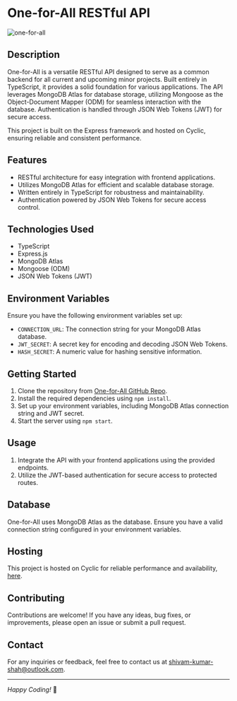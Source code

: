 # One-for-All RESTful API

![one-for-all](https://github.com/shivam-kumar-shah/one-for-all/assets/134827809/6bbe87a3-e186-4f0d-bb91-82afadb652fe)

## Description

One-for-All is a versatile RESTful API designed to serve as a common backend for all current and upcoming minor projects. Built entirely in TypeScript, it provides a solid foundation for various applications. The API leverages MongoDB Atlas for database storage, utilizing Mongoose as the Object-Document Mapper (ODM) for seamless interaction with the database. Authentication is handled through JSON Web Tokens (JWT) for secure access.

This project is built on the Express framework and hosted on Cyclic, ensuring reliable and consistent performance.

## Features

- RESTful architecture for easy integration with frontend applications.
- Utilizes MongoDB Atlas for efficient and scalable database storage.
- Written entirely in TypeScript for robustness and maintainability.
- Authentication powered by JSON Web Tokens for secure access control.

## Technologies Used

- TypeScript
- Express.js
- MongoDB Atlas
- Mongoose (ODM)
- JSON Web Tokens (JWT)

## Environment Variables

Ensure you have the following environment variables set up:

- `CONNECTION_URL`: The connection string for your MongoDB Atlas database.
- `JWT_SECRET`: A secret key for encoding and decoding JSON Web Tokens.
- `HASH_SECRET`: A numeric value for hashing sensitive information.

## Getting Started

1. Clone the repository from [One-for-All GitHub Repo](https://github.com/shivam-kumar-shah/one-for-all).
2. Install the required dependencies using `npm install`.
3. Set up your environment variables, including MongoDB Atlas connection string and JWT secret.
4. Start the server using `npm start`.

## Usage

1. Integrate the API with your frontend applications using the provided endpoints.
2. Utilize the JWT-based authentication for secure access to protected routes.

## Database

One-for-All uses MongoDB Atlas as the database. Ensure you have a valid connection string configured in your environment variables.

## Hosting

This project is hosted on Cyclic for reliable performance and availability, [here](https://odd-cyan-yak-robe.cyclic.cloud/).

## Contributing

Contributions are welcome! If you have any ideas, bug fixes, or improvements, please open an issue or submit a pull request.

## Contact

For any inquiries or feedback, feel free to contact us at shivam-kumar-shah@outlook.com.

---

*Happy Coding!* 🚀
